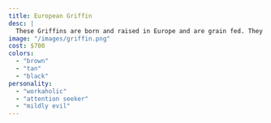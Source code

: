 ```yaml
---
title: European Griffin
desc: |
  These Griffins are born and raised in Europe and are grain fed. They are exceptionally intelligent. Browse our collection.
image: "/images/griffin.png"
cost: $700
colors:
  - "brown"
  - "tan"
  - "black"
personality:
  - "workaholic"
  - "attention seeker"
  - "mildly evil"
---
```

